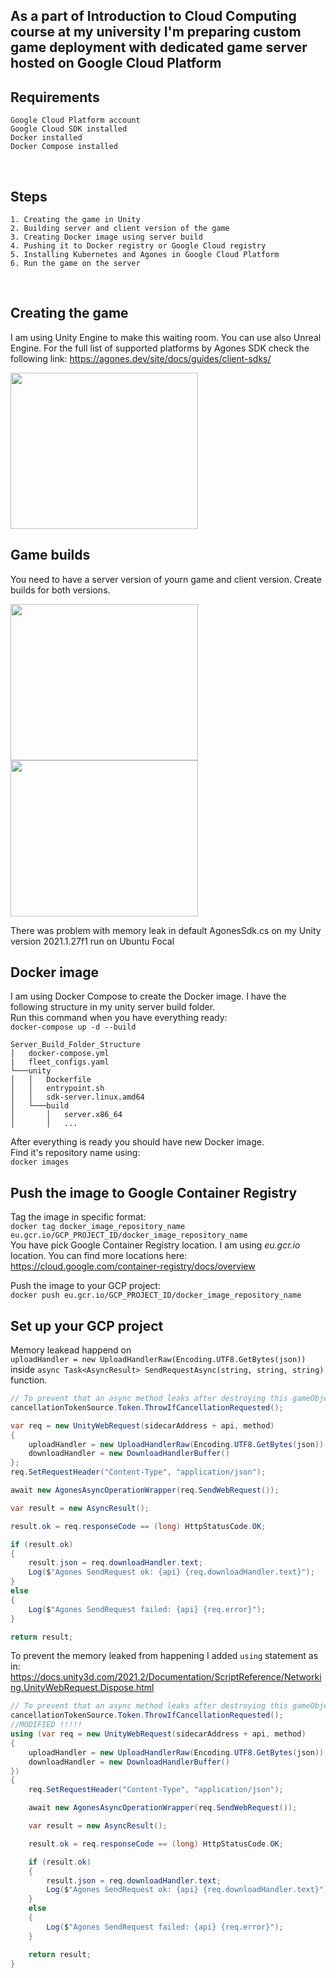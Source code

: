 ## As a part of Introduction to Cloud Computing course at my university I'm preparing custom game deployment with dedicated game server hosted on Google Cloud Platform


## Requirements
    Google Cloud Platform account
    Google Cloud SDK installed
    Docker installed
    Docker Compose installed

<br/>

## Steps
    1. Creating the game in Unity
    2. Building server and client version of the game
    3. Creating Docker image using server build
    4. Pushing it to Docker registry or Google Cloud registry
    5. Installing Kubernetes and Agones in Google Cloud Platform
    6. Run the game on the server
<br/>

## Creating the game
I am using Unity Engine to make this waiting room. You can use also Unreal Engine. For the full list of supported platforms by Agones SDK check the following link: https://agones.dev/site/docs/guides/client-sdks/

<img src="https://i.imgur.com/WHRaFlt.png" width="300" height="250" />

## Game builds
You need to have a server version of yourn game and client version. Create builds
for both versions.

<img src="https://i.imgur.com/9UQGIK6.png" width="300" height="250" />
<img src="https://i.imgur.com/IEgegAG.png" width="300" height="250" />

There was problem with memory leak in default AgonesSdk.cs on my Unity version 2021.1.27f1 run on Ubuntu Focal

## Docker image
I am using Docker Compose to create the Docker image. I have the following structure in my unity server build folder. <br/>
Run this command when you have everything ready: <br/>
`docker-compose up -d --build`
```
Server_Build_Folder_Structure
│   docker-compose.yml
|   fleet_configs.yaml
└───unity
│   │   Dockerfile
│   │   entrypoint.sh
│   │   sdk-server.linux.amd64
│   └───build
│       │   server.x86_64
│       │   ...
```
After everything is ready you should have new Docker image.<br/>
Find it's repository name using: <br/>
`docker images`

## Push the image to Google Container Registry
Tag the image in specific format: <br/>
`docker tag docker_image_repository_name eu.gcr.io/GCP_PROJECT_ID/docker_image_repository_name` <br/>
You have pick Google Container Registry location. I am using *eu.gcr.io* location. You can find more locations here:<br/>
https://cloud.google.com/container-registry/docs/overview <br/>

Push the image to your GCP project:<br/>
`docker push eu.gcr.io/GCP_PROJECT_ID/docker_image_repository_name`

## Set up your GCP project


 
Memory leakead happend on <br/>
```uploadHandler = new UploadHandlerRaw(Encoding.UTF8.GetBytes(json))```<br/>
inside ```async Task<AsyncResult> SendRequestAsync(string, string, string)``` function.
```csharp
// To prevent that an async method leaks after destroying this gameObject.
cancellationTokenSource.Token.ThrowIfCancellationRequested();

var req = new UnityWebRequest(sidecarAddress + api, method)
{
    uploadHandler = new UploadHandlerRaw(Encoding.UTF8.GetBytes(json)),
    downloadHandler = new DownloadHandlerBuffer()
};
req.SetRequestHeader("Content-Type", "application/json");

await new AgonesAsyncOperationWrapper(req.SendWebRequest());

var result = new AsyncResult();

result.ok = req.responseCode == (long) HttpStatusCode.OK;

if (result.ok)
{
    result.json = req.downloadHandler.text;
    Log($"Agones SendRequest ok: {api} {req.downloadHandler.text}");
}
else
{
    Log($"Agones SendRequest failed: {api} {req.error}");
}

return result;
```
To prevent the memory leaked from happening I added ``` using ``` statement as in: <br/>
<https://docs.unity3d.com/2021.2/Documentation/ScriptReference/Networking.UnityWebRequest.Dispose.html>

```csharp
// To prevent that an async method leaks after destroying this gameObject.
cancellationTokenSource.Token.ThrowIfCancellationRequested();
//MODIFIED !!!!!
using (var req = new UnityWebRequest(sidecarAddress + api, method)
{
    uploadHandler = new UploadHandlerRaw(Encoding.UTF8.GetBytes(json)),
    downloadHandler = new DownloadHandlerBuffer()
})
{
    req.SetRequestHeader("Content-Type", "application/json");

    await new AgonesAsyncOperationWrapper(req.SendWebRequest());

    var result = new AsyncResult();

    result.ok = req.responseCode == (long) HttpStatusCode.OK;

    if (result.ok)
    {
        result.json = req.downloadHandler.text;
        Log($"Agones SendRequest ok: {api} {req.downloadHandler.text}");
    }
    else
    {
        Log($"Agones SendRequest failed: {api} {req.error}");
    }

    return result;
}
```